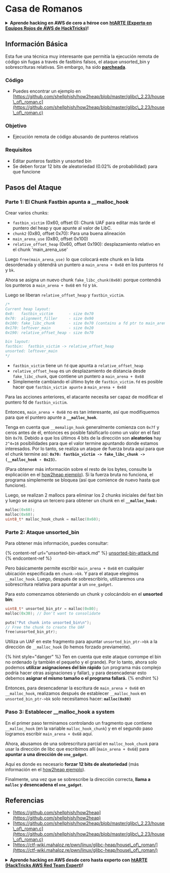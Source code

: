 # Casa de Romanos

<details>

<summary><strong>Aprende hacking en AWS de cero a héroe con</strong> <a href="https://training.hacktricks.xyz/courses/arte"><strong>htARTE (Experto en Equipos Rojos de AWS de HackTricks)</strong></a><strong>!</strong></summary>

Otras formas de apoyar a HackTricks:

* Si deseas ver tu **empresa anunciada en HackTricks** o **descargar HackTricks en PDF** Consulta los [**PLANES DE SUSCRIPCIÓN**](https://github.com/sponsors/carlospolop)!
* Obtén la [**merchandising oficial de PEASS & HackTricks**](https://peass.creator-spring.com)
* Descubre [**La Familia PEASS**](https://opensea.io/collection/the-peass-family), nuestra colección exclusiva de [**NFTs**](https://opensea.io/collection/the-peass-family)
* **Únete al** 💬 [**grupo de Discord**](https://discord.gg/hRep4RUj7f) o al [**grupo de telegram**](https://t.me/peass) o **síguenos** en **Twitter** 🐦 [**@hacktricks\_live**](https://twitter.com/hacktricks\_live)**.**
* **Comparte tus trucos de hacking enviando PRs a los** [**HackTricks**](https://github.com/carlospolop/hacktricks) y [**HackTricks Cloud**](https://github.com/carlospolop/hacktricks-cloud) repositorios de github.

</details>

## Información Básica

Esta fue una técnica muy interesante que permitía la ejecución remota de código sin fugas a través de fastbins falsos, el ataque unsorted\_bin y sobrescrituras relativas. Sin embargo, ha sido [**parcheada**](https://sourceware.org/git/?p=glibc.git;a=commitdiff;h=b90ddd08f6dd688e651df9ee89ca3a69ff88cd0c).

### Código

* Puedes encontrar un ejemplo en [https://github.com/shellphish/how2heap/blob/master/glibc\_2.23/house\_of\_roman.c](https://github.com/shellphish/how2heap/blob/master/glibc\_2.23/house\_of\_roman.c)

### Objetivo

* Ejecución remota de código abusando de punteros relativos

### Requisitos

* Editar punteros fastbin y unsorted bin
* Se deben forzar 12 bits de aleatoriedad (0.02% de probabilidad) para que funcione

## Pasos del Ataque

### Parte 1: El Chunk Fastbin apunta a \_\_malloc\_hook

Crear varios chunks:

* `fastbin_victim` (0x60, offset 0): Chunk UAF para editar más tarde el puntero del heap y que apunte al valor de LibC.
* `chunk2` (0x80, offset 0x70): Para una buena alineación
* `main_arena_use` (0x80, offset 0x100)
* `relative_offset_heap` (0x60, offset 0x190): desplazamiento relativo en el chunk 'main\_arena\_use'

Luego `free(main_arena_use)` lo que colocará este chunk en la lista desordenada y obtendrá un puntero a `main_arena + 0x68` en los punteros `fd` y `bk`.

Ahora se asigna un nuevo chunk `fake_libc_chunk(0x60)` porque contendrá los punteros a `main_arena + 0x68` en `fd` y `bk`.

Luego se liberan `relative_offset_heap` y `fastbin_victim`.
```c
/*
Current heap layout:
0x0:   fastbin_victim       - size 0x70
0x70:  alignment_filler     - size 0x90
0x100: fake_libc_chunk      - size 0x70 (contains a fd ptr to main_arena + 0x68)
0x170: leftover_main        - size 0x20
0x190: relative_offset_heap - size 0x70

bin layout:
fastbin:  fastbin_victim -> relative_offset_heap
unsorted: leftover_main
*/
```
* &#x20;`fastbin_victim` tiene un `fd` que apunta a `relative_offset_heap`
* &#x20;`relative_offset_heap` es un desplazamiento de distancia desde `fake_libc_chunk`, que contiene un puntero a `main_arena + 0x68`
* Simplemente cambiando el último byte de `fastbin_victim.fd` es posible hacer que `fastbin_victim apunte` a `main_arena + 0x68`

Para las acciones anteriores, el atacante necesita ser capaz de modificar el puntero fd de `fastbin_victim`.

Entonces, `main_arena + 0x68` no es tan interesante, así que modifiquemos para que el puntero apunte a **`__malloc_hook`**.

Tenga en cuenta que `__memalign_hook` generalmente comienza con `0x7f` y ceros antes de él, entonces es posible falsificarlo como un valor en el fast bin `0x70`. Debido a que los últimos 4 bits de la dirección son **aleatorios** hay `2^4=16` posibilidades para que el valor termine apuntando donde estamos interesados. Por lo tanto, se realiza un ataque de fuerza bruta aquí para que el chunk termine así: **`0x70: fastbin_victim -> fake_libc_chunk -> (__malloc_hook - 0x23)`.**

(Para obtener más información sobre el resto de los bytes, consulte la explicación en el [how2heap](https://github.com/shellphish/how2heap/blob/master/glibc\_2.23/house\_of\_roman.c)[ ejemplo](https://github.com/shellphish/how2heap/blob/master/glibc\_2.23/house\_of\_roman.c)). Si la fuerza bruta no funciona, el programa simplemente se bloquea (así que comience de nuevo hasta que funcione).

Luego, se realizan 2 mallocs para eliminar los 2 chunks iniciales del fast bin y luego se asigna un tercero para obtener un chunk en el **`__malloc_hook:`**
```c
malloc(0x60);
malloc(0x60);
uint8_t* malloc_hook_chunk = malloc(0x60);
```
### Parte 2: Ataque unsorted\_bin

Para obtener más información, puedes consultar:

{% content-ref url="unsorted-bin-attack.md" %}
[unsorted-bin-attack.md](unsorted-bin-attack.md)
{% endcontent-ref %}

Pero básicamente permite escribir `main_arena + 0x68` en cualquier ubicación especificada en `chunk->bk`. Y para el ataque elegimos `__malloc_hook`. Luego, después de sobrescribirlo, utilizaremos una sobrescritura relativa para apuntar a un `one_gadget`.

Para esto comenzamos obteniendo un chunk y colocándolo en el **unsorted bin**:
```c
uint8_t* unsorted_bin_ptr = malloc(0x80);
malloc(0x30); // Don't want to consolidate

puts("Put chunk into unsorted_bin\n");
// Free the chunk to create the UAF
free(unsorted_bin_ptr);
```
Utiliza un UAF en este fragmento para apuntar `unsorted_bin_ptr->bk` a la dirección de `__malloc_hook` (lo hemos forzado previamente).

{% hint style="danger" %}
Ten en cuenta que este ataque corrompe el bin no ordenado (y también el pequeño y el grande). Por lo tanto, ahora solo podemos **utilizar asignaciones del bin rápido** (un programa más complejo podría hacer otras asignaciones y fallar), y para desencadenar esto debemos **asignar el mismo tamaño o el programa fallará.**
{% endhint %}

Entonces, para desencadenar la escritura de `main_arena + 0x68` en `__malloc_hook`, realizamos después de establecer `__malloc_hook` en `unsorted_bin_ptr->bk` solo necesitamos hacer: **`malloc(0x80)`**

### Paso 3: Establecer \_\_malloc\_hook a system

En el primer paso terminamos controlando un fragmento que contiene `__malloc_hook` (en la variable `malloc_hook_chunk`) y en el segundo paso logramos escribir `main_arena + 0x68` aquí.

Ahora, abusamos de una sobrescritura parcial en `malloc_hook_chunk` para usar la dirección de libc que escribimos allí (`main_arena + 0x68`) para **apuntar a una dirección de `one_gadget`**.

Aquí es donde es necesario **forzar 12 bits de aleatoriedad** (más información en el [how2heap](https://github.com/shellphish/how2heap/blob/master/glibc\_2.23/house\_of\_roman.c)[ ejemplo](https://github.com/shellphish/how2heap/blob/master/glibc\_2.23/house\_of\_roman.c)).

Finalmente, una vez que se sobrescribe la dirección correcta, **llama a `malloc` y desencadena el `one_gadget`**.

## Referencias

* [https://github.com/shellphish/how2heap](https://github.com/shellphish/how2heap)
* [https://github.com/shellphish/how2heap/blob/master/glibc\_2.23/house\_of\_roman.c](https://github.com/shellphish/how2heap/blob/master/glibc\_2.23/house\_of\_roman.c)
* [https://ctf-wiki.mahaloz.re/pwn/linux/glibc-heap/house\_of\_roman/](https://ctf-wiki.mahaloz.re/pwn/linux/glibc-heap/house\_of\_roman/)

<details>

<summary><strong>Aprende hacking en AWS desde cero hasta experto con</strong> <a href="https://training.hacktricks.xyz/courses/arte"><strong>htARTE (HackTricks AWS Red Team Expert)</strong></a><strong>!</strong></summary>

Otras formas de apoyar a HackTricks:

* Si deseas ver tu **empresa anunciada en HackTricks** o **descargar HackTricks en PDF** ¡Consulta los [**PLANES DE SUSCRIPCIÓN**](https://github.com/sponsors/carlospolop)!
* Obtén la [**merchandising oficial de PEASS & HackTricks**](https://peass.creator-spring.com)
* Descubre [**The PEASS Family**](https://opensea.io/collection/the-peass-family), nuestra colección exclusiva de [**NFTs**](https://opensea.io/collection/the-peass-family)
* **Únete al** 💬 [**grupo de Discord**](https://discord.gg/hRep4RUj7f) o al [**grupo de telegram**](https://t.me/peass) o **síguenos** en **Twitter** 🐦 [**@hacktricks\_live**](https://twitter.com/hacktricks\_live)**.**
* **Comparte tus trucos de hacking enviando PR a** [**HackTricks**](https://github.com/carlospolop/hacktricks) y [**HackTricks Cloud**](https://github.com/carlospolop/hacktricks-cloud).

</details>
